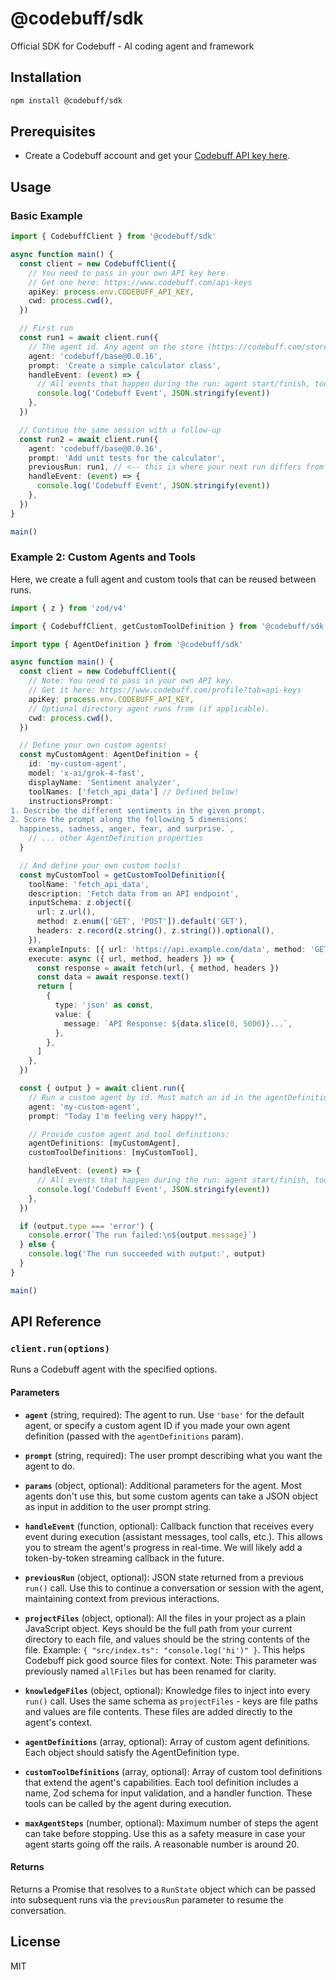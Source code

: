 # @codebuff/sdk

Official SDK for Codebuff - AI coding agent and framework

## Installation

```bash
npm install @codebuff/sdk
```

## Prerequisites

- Create a Codebuff account and get your [Codebuff API key here](https://www.codebuff.com/api-keys).

## Usage

### Basic Example

```typescript
import { CodebuffClient } from '@codebuff/sdk'

async function main() {
  const client = new CodebuffClient({
    // You need to pass in your own API key here.
    // Get one here: https://www.codebuff.com/api-keys
    apiKey: process.env.CODEBUFF_API_KEY,
    cwd: process.cwd(),
  })

  // First run
  const run1 = await client.run({
    // The agent id. Any agent on the store (https://codebuff.com/store)
    agent: 'codebuff/base@0.0.16',
    prompt: 'Create a simple calculator class',
    handleEvent: (event) => {
      // All events that happen during the run: agent start/finish, tool calls/results, text responses, errors.
      console.log('Codebuff Event', JSON.stringify(event))
    },
  })

  // Continue the same session with a follow-up
  const run2 = await client.run({
    agent: 'codebuff/base@0.0.16',
    prompt: 'Add unit tests for the calculator',
    previousRun: run1, // <-- this is where your next run differs from the previous run
    handleEvent: (event) => {
      console.log('Codebuff Event', JSON.stringify(event))
    },
  })
}

main()
```

### Example 2: Custom Agents and Tools

Here, we create a full agent and custom tools that can be reused between runs.

```typescript
import { z } from 'zod/v4'

import { CodebuffClient, getCustomToolDefinition } from '@codebuff/sdk'

import type { AgentDefinition } from '@codebuff/sdk'

async function main() {
  const client = new CodebuffClient({
    // Note: You need to pass in your own API key.
    // Get it here: https://www.codebuff.com/profile?tab=api-keys
    apiKey: process.env.CODEBUFF_API_KEY,
    // Optional directory agent runs from (if applicable).
    cwd: process.cwd(),
  })

  // Define your own custom agents!
  const myCustomAgent: AgentDefinition = {
    id: 'my-custom-agent',
    model: 'x-ai/grok-4-fast',
    displayName: 'Sentiment analyzer',
    toolNames: ['fetch_api_data'] // Defined below!
    instructionsPrompt: `
1. Describe the different sentiments in the given prompt.
2. Score the prompt along the following 5 dimensions:
  happiness, sadness, anger, fear, and surprise.`,
    // ... other AgentDefinition properties
  }

  // And define your own custom tools!
  const myCustomTool = getCustomToolDefinition({
    toolName: 'fetch_api_data',
    description: 'Fetch data from an API endpoint',
    inputSchema: z.object({
      url: z.url(),
      method: z.enum(['GET', 'POST']).default('GET'),
      headers: z.record(z.string(), z.string()).optional(),
    }),
    exampleInputs: [{ url: 'https://api.example.com/data', method: 'GET' }],
    execute: async ({ url, method, headers }) => {
      const response = await fetch(url, { method, headers })
      const data = await response.text()
      return [
        {
          type: 'json' as const,
          value: {
            message: `API Response: ${data.slice(0, 5000)}...`,
          },
        },
      ]
    },
  })

  const { output } = await client.run({
    // Run a custom agent by id. Must match an id in the agentDefinitions field below.
    agent: 'my-custom-agent',
    prompt: "Today I'm feeling very happy!",

    // Provide custom agent and tool definitions:
    agentDefinitions: [myCustomAgent],
    customToolDefinitions: [myCustomTool],

    handleEvent: (event) => {
      // All events that happen during the run: agent start/finish, tool calls/results, text responses, errors.
      console.log('Codebuff Event', JSON.stringify(event))
    },
  })

  if (output.type === 'error') {
    console.error(`The run failed:\n${output.message}`)
  } else {
    console.log('The run succeeded with output:', output)
  }
}

main()
```

## API Reference

### `client.run(options)`

Runs a Codebuff agent with the specified options.

#### Parameters

- **`agent`** (string, required): The agent to run. Use `'base'` for the default agent, or specify a custom agent ID if you made your own agent definition (passed with the `agentDefinitions` param).

- **`prompt`** (string, required): The user prompt describing what you want the agent to do.

- **`params`** (object, optional): Additional parameters for the agent. Most agents don't use this, but some custom agents can take a JSON object as input in addition to the user prompt string.

- **`handleEvent`** (function, optional): Callback function that receives every event during execution (assistant messages, tool calls, etc.). This allows you to stream the agent's progress in real-time. We will likely add a token-by-token streaming callback in the future.

- **`previousRun`** (object, optional): JSON state returned from a previous `run()` call. Use this to continue a conversation or session with the agent, maintaining context from previous interactions.

- **`projectFiles`** (object, optional): All the files in your project as a plain JavaScript object. Keys should be the full path from your current directory to each file, and values should be the string contents of the file. Example: `{ "src/index.ts": "console.log('hi')" }`. This helps Codebuff pick good source files for context. Note: This parameter was previously named `allFiles` but has been renamed for clarity.

- **`knowledgeFiles`** (object, optional): Knowledge files to inject into every `run()` call. Uses the same schema as `projectFiles` - keys are file paths and values are file contents. These files are added directly to the agent's context.

- **`agentDefinitions`** (array, optional): Array of custom agent definitions. Each object should satisfy the AgentDefinition type.

- **`customToolDefinitions`** (array, optional): Array of custom tool definitions that extend the agent's capabilities. Each tool definition includes a name, Zod schema for input validation, and a handler function. These tools can be called by the agent during execution.

- **`maxAgentSteps`** (number, optional): Maximum number of steps the agent can take before stopping. Use this as a safety measure in case your agent starts going off the rails. A reasonable number is around 20.

#### Returns

Returns a Promise that resolves to a `RunState` object which can be passed into subsequent runs via the `previousRun` parameter to resume the conversation.

## License

MIT

